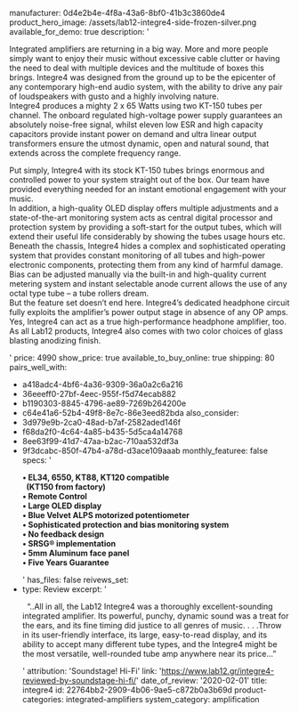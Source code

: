 manufacturer: 0d4e2b4e-4f8a-43a6-8bf0-41b3c3860de4
product_hero_image: /assets/lab12-integre4-side-frozen-silver.png
available_for_demo: true
description: '<p>Integrated amplifiers are returning in a big way. More and more people simply want to enjoy their music without excessive cable clutter or having the need to deal with multiple devices and the multitude of boxes this brings. Integre4 was designed from the ground up to be the epicenter of any contemporary high-end audio system, with the ability to drive any pair of loudspeakers with gusto and a highly involving nature.<br>Integre4 produces a mighty 2 x 65 Watts using two KT-150 tubes per channel. The onboard regulated high-voltage power supply guarantees an absolutely noise-free signal, whilst eleven low ESR and high capacity capacitors provide instant power on demand and ultra linear output transformers ensure the utmost dynamic, open and natural sound, that extends across the complete frequency range.&nbsp;&nbsp;</p><p>Put simply, Integre4 with its stock KT-150 tubes brings enormous and controlled power to your system straight out of the box. Our team have provided everything needed for an instant emotional engagement with your music.<br>In addition, a high-quality OLED display offers multiple adjustments and a state-of-the-art monitoring system acts as central digital processor and protection system by providing a soft-start for the output tubes, which will extend their useful life considerably by showing the tubes usage hours etc.<br>Beneath the chassis, Integre4 hides a complex and sophisticated operating system that provides constant monitoring of all tubes and high-power electronic components, protecting them from any kind of harmful damage. Bias can be adjusted manually via the built-in and high-quality current metering system and instant selectable anode current allows the use of any octal type tube – a tube rollers dream.<br>But the feature set doesn’t end here. Integre4’s dedicated headphone circuit fully exploits the amplifier’s power output stage in absence of any OP amps. Yes, Integre4 can act as a true high-performance headphone amplifier, too.<br>As all Lab12 products, Integre4 also comes with two color choices of glass blasting anodizing finish.&nbsp;&nbsp;</p>'
price: 4990
show_price: true
available_to_buy_online: true
shipping: 80
pairs_well_with:
  - a418adc4-4bf6-4a36-9309-36a0a2c6a216
  - 36eeeff0-27bf-4eec-955f-f5d74ecab882
  - b1190303-8845-4796-ae89-7269b264200e
  - c64e41a6-52b4-49f8-8e7c-86e3eed82bda
also_consider:
  - 3d979e9b-2ca0-48ad-b7af-2582aded146f
  - f68da2f0-4c64-4a85-b435-5d5ca4a14768
  - 8ee63f99-41d7-47aa-b2ac-710aa532df3a
  - 9f3dcabc-850f-47b4-a78d-d3ace109aaab
monthly_featuree: false
specs: '<p><strong>• EL34, 6550, KT88, KT120 compatible<br>&nbsp; (KT150 from factory)<br>• Remote Control<br>• Large OLED display<br>• Blue Velvet ALPS motorized potentiometer<br>• Sophisticated protection and bias monitoring system<br>• No feedback design<br>• SRSG® implementation<br>• 5mm Aluminum face panel<br>• Five Years Guarantee</strong></p>'
has_files: false
reivews_set:
  -
    type: Review
    excerpt: '<p>&nbsp; “..All in all, the Lab12 Integre4 was a thoroughly excellent-sounding integrated amplifier. Its powerful, punchy, dynamic sound was a treat for the ears, and its fine timing did justice to all genres of music. . . .Throw in its user-friendly interface, its large, easy-to-read display, and its ability to accept many different tube types, and the Integre4 might be the most versatile, well-rounded tube amp anywhere near its price…”&nbsp;&nbsp;</p>'
    attribution: 'Soundstage! Hi-Fi'
    link: 'https://www.lab12.gr/integre4-reviewed-by-soundstage-hi-fi/'
    date_of_review: '2020-02-01'
title: integre4
id: 22764bb2-2909-4b06-9ae5-c872b0a3b69d
product-categories: integrated-amplifiers
system_category: amplification
